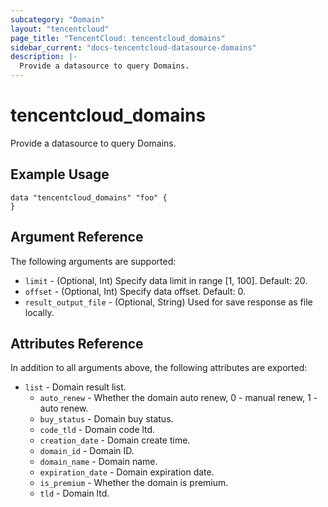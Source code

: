 ```yaml
---
subcategory: "Domain"
layout: "tencentcloud"
page_title: "TencentCloud: tencentcloud_domains"
sidebar_current: "docs-tencentcloud-datasource-domains"
description: |-
  Provide a datasource to query Domains.
---
```


# tencentcloud_domains

Provide a datasource to query Domains.

## Example Usage

```hcl
data "tencentcloud_domains" "foo" {
}
```

## Argument Reference

The following arguments are supported:

* `limit` - (Optional, Int) Specify data limit in range [1, 100]. Default: 20.
* `offset` - (Optional, Int) Specify data offset. Default: 0.
* `result_output_file` - (Optional, String) Used for save response as file locally.

## Attributes Reference

In addition to all arguments above, the following attributes are exported:

* `list` - Domain result list.
  * `auto_renew` - Whether the domain auto renew, 0 - manual renew, 1 - auto renew.
  * `buy_status` - Domain buy status.
  * `code_tld` - Domain code ltd.
  * `creation_date` - Domain create time.
  * `domain_id` - Domain ID.
  * `domain_name` - Domain name.
  * `expiration_date` - Domain expiration date.
  * `is_premium` - Whether the domain is premium.
  * `tld` - Domain ltd.


